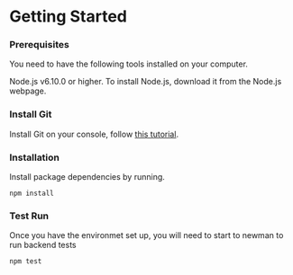 # Getting Started

### Prerequisites

You need to have the following tools installed on your computer.

Node.js v6.10.0 or higher.
To install Node.js, download it from the Node.js webpage.

### Install Git

Install Git on your console, follow [this tutorial](https://git-scm.com/book/en/v2/Getting-Started-Installing-Git).

### Installation
Install package dependencies by running.

```npm install```

### Test Run

Once you have the environmet set up, you will need to start to newman to run backend tests
```
npm test
```
